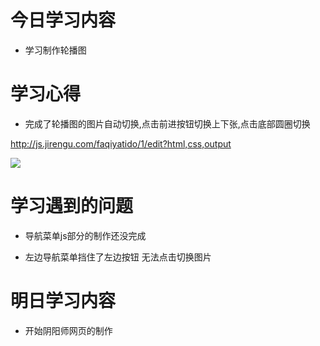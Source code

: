 # 今日学习内容

* 学习制作轮播图

# 学习心得

* 完成了轮播图的图片自动切换,点击前进按钮切换上下张,点击底部圆圈切换

http://js.jirengu.com/faqiyatido/1/edit?html,css,output

![](https://graph.baidu.com/resource/101c220f7b8bcd86fc59f01558189583.jpg)

# 学习遇到的问题

* 导航菜单js部分的制作还没完成

* 左边导航菜单挡住了左边按钮 无法点击切换图片

# 明日学习内容

* 开始阴阳师网页的制作